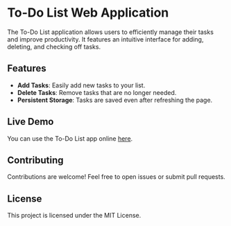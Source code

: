 # To-Do List Web Application

The To-Do List application allows users to efficiently manage their tasks and improve productivity. It features an intuitive interface for adding, deleting, and checking off tasks.

## Features
- **Add Tasks**: Easily add new tasks to your list.
- **Delete Tasks**: Remove tasks that are no longer needed.
- **Persistent Storage**: Tasks are saved even after refreshing the page.

## Live Demo
You can use the To-Do List app online [here](https://rafiframadhana.github.io/To-do-List/).

## Contributing
Contributions are welcome! Feel free to open issues or submit pull requests.

## License
This project is licensed under the MIT License.
